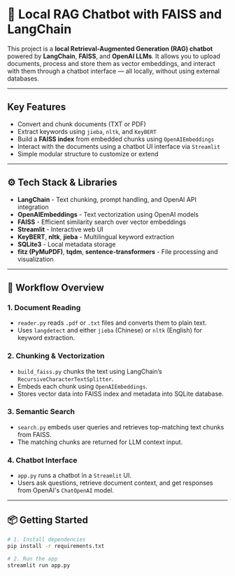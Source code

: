 # 🧠 Local RAG Chatbot with FAISS and LangChain

This project is a **local Retrieval-Augmented Generation (RAG) chatbot** powered by **LangChain**, **FAISS**, and **OpenAI LLMs**. 
It allows you to upload documents, process and store them as vector embeddings, and interact with them through a chatbot interface — all locally, without using external databases.

---

## Key Features

- Convert and chunk documents (TXT or PDF)
- Extract keywords using `jieba`, `nltk`, and `KeyBERT`
- Build a **FAISS index** from embedded chunks using `OpenAIEmbeddings`
- Interact with the documents using a chatbot UI interface via `Streamlit`
- Simple modular structure to customize or extend

---

## ⚙️ Tech Stack & Libraries

- **LangChain** - Text chunking, prompt handling, and OpenAI API integration  
- **OpenAIEmbeddings** - Text vectorization using OpenAI models  
- **FAISS** - Efficient similarity search over vector embeddings  
- **Streamlit** - Interactive web UI  
- **KeyBERT**, **nltk**, **jieba** - Multilingual keyword extraction  
- **SQLite3** - Local metadata storage  
- **fitz (PyMuPDF)**, **tqdm**, **sentence-transformers** - File processing and visualization

---

## 🧭 Workflow Overview

### 1. Document Reading
- `reader.py` reads `.pdf` or `.txt` files and converts them to plain text.
- Uses `langdetect` and either `jieba` (Chinese) or `nltk` (English) for keyword extraction.

### 2. Chunking & Vectorization
- `build_faiss.py` chunks the text using LangChain’s `RecursiveCharacterTextSplitter`.
- Embeds each chunk using `OpenAIEmbeddings`.
- Stores vector data into FAISS index and metadata into SQLite database.

### 3. Semantic Search
- `search.py` embeds user queries and retrieves top-matching text chunks from FAISS.
- The matching chunks are returned for LLM context input.

### 4. Chatbot Interface
- `app.py` runs a chatbot in a `Streamlit` UI.
- Users ask questions, retrieve document context, and get responses from OpenAI's `ChatOpenAI` model.

---

## 📦 Getting Started

```bash
# 1. Install dependencies
pip install -r requirements.txt

# 2. Run the app
streamlit run app.py
